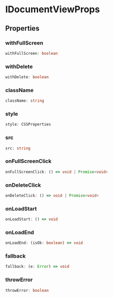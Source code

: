 # IDocumentViewProps

## Properties

### withFullScreen

```ts
withFullScreen: boolean
```

### withDelete

```ts
withDelete: boolean
```

### className

```ts
className: string
```

### style

```ts
style: CSSProperties
```

### src

```ts
src: string
```

### onFullScreenClick

```ts
onFullScreenClick: () => void | Promise<void>
```

### onDeleteClick

```ts
onDeleteClick: () => void | Promise<void>
```

### onLoadStart

```ts
onLoadStart: () => void
```

### onLoadEnd

```ts
onLoadEnd: (isOk: boolean) => void
```

### fallback

```ts
fallback: (e: Error) => void
```

### throwError

```ts
throwError: boolean
```
